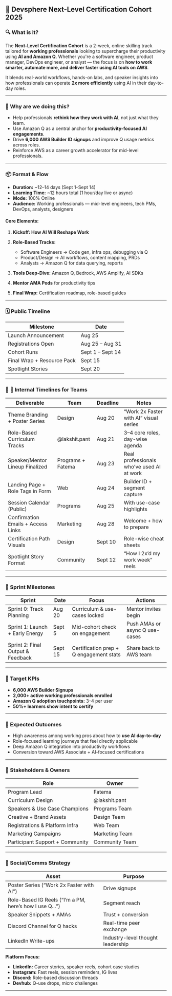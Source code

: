 ## 📌 Devsphere Next-Level Certification Cohort 2025

### 🔍 What is it?

The **Next-Level Certification Cohort** is a 2-week, online skilling track tailored for **working professionals** looking to supercharge their productivity using **AI and Amazon Q**. Whether you're a software engineer, product manager, DevOps engineer, or analyst — the focus is on **how to work smarter, automate more, and deliver faster using AI tools on AWS**.

It blends real-world workflows, hands-on labs, and speaker insights into how professionals can operate **2x more efficiently** using AI in their day-to-day roles.

---

### 🎯 Why are we doing this?

* Help professionals **rethink how they work with AI**, not just what they learn.
* Use Amazon Q as a central anchor for **productivity-focused AI engagements**.
* Drive **6,000 AWS Builder ID signups** and improve Q usage metrics across roles.
* Reinforce AWS as a career growth accelerator for mid-level professionals.

---

### 📦 Format & Flow

* **Duration:** \~12–14 days (Sept 1–Sept 14)
* **Learning Time:** \~12 hours total (1 hour/day live or async)
* **Mode:** 100% Online
* **Audience:** Working professionals — mid-level engineers, tech PMs, DevOps, analysts, designers

#### Core Elements:

1. **Kickoff: How AI Will Reshape Work**
2. **Role-Based Tracks:**

   * Software Engineers → Code gen, infra ops, debugging via Q
   * Product/Design → AI workflows, content mapping, PRDs
   * Analysts → Amazon Q for data querying, reports
3. **Tools Deep-Dive:** Amazon Q, Bedrock, AWS Amplify, AI SDKs
4. **Mentor AMA Pods** for productivity tips
5. **Final Wrap:** Certification roadmap, role-based guides

---

### 🗓️ Public Timeline

| Milestone                  | Date             |
| -------------------------- | ---------------- |
| Launch Announcement        | Aug 25           |
| Registrations Open         | Aug 25 – Aug 31  |
| Cohort Runs                | Sept 1 – Sept 14 |
| Final Wrap + Resource Pack | Sept 15          |
| Spotlight Stories          | Sept 20          |

---

### 🧩 📅 Internal Timelines for Teams

| Deliverable                        | Team              | Deadline | Notes                                     |
| ---------------------------------- | ----------------- | -------- | ----------------------------------------- |
| Theme Branding + Poster Series     | Design            | Aug 20   | “Work 2x Faster with AI” visual series    |
| Role-Based Curriculum Tracks       | @lakshit.pant     | Aug 21   | 3–4 core roles, day-wise agenda           |
| Speaker/Mentor Lineup Finalized    | Programs + Fatema | Aug 23   | Real professionals who’ve used AI at work |
| Landing Page + Role Tags in Form   | Web               | Aug 24   | Builder ID + segment capture              |
| Session Calendar (Public)          | Programs          | Aug 25   | With use-case highlights                  |
| Confirmation Emails + Access Links | Marketing         | Aug 28   | Welcome + how to prepare                  |
| Certification Path Visuals         | Design            | Sept 10  | Role-wise cheat sheets                    |
| Spotlight Story Format             | Community         | Sept 12  | “How I 2x’d my work week” reels           |

---

### 🚦 Sprint Milestones

| Sprint                            | Date    | Focus                                   | Actions                        |
| --------------------------------- | ------- | --------------------------------------- | ------------------------------ |
| Sprint 0: Track Planning          | Aug 20  | Curriculum & use-cases locked           | Mentor invites begin           |
| Sprint 1: Launch + Early Energy   | Sept 5  | Mid-cohort check on engagement          | Push AMAs or async Q use-cases |
| Sprint 2: Final Output & Feedback | Sept 15 | Certification prep + Q engagement stats | Share back to AWS team         |

---

### 🎯 Target KPIs

* **6,000 AWS Builder Signups**
* **2,000+ active working professionals enrolled**
* **Amazon Q adoption touchpoints:** 3–4 per user
* **50%+ learners show intent to certify**

---

### 🔁 Expected Outcomes

* High awareness among working pros about how to **use AI day-to-day**
* Role-focused learning journeys that feel directly applicable
* Deep Amazon Q integration into productivity workflows
* Conversion toward AWS Associate + AI-focused certifications

---

### 👥 Stakeholders & Owners

| Role                            | Owner          |
| ------------------------------- | -------------- |
| Program Lead                    | Fatema         |
| Curriculum Design               | @lakshit.pant  |
| Speakers & Use Case Champions   | Programs Team  |
| Creative + Brand Assets         | Design Team    |
| Registrations & Platform Infra  | Web Team       |
| Marketing Campaigns             | Marketing Team |
| Participant Support + Community | Community Team |

---

### 📣 Social/Comms Strategy

| Asset                                                 | Purpose                           |
| ----------------------------------------------------- | --------------------------------- |
| Poster Series (“Work 2x Faster with AI”)              | Drive signups                     |
| Role-Based IG Reels (“I’m a PM, here’s how I use Q…”) | Segment reach                     |
| Speaker Snippets + AMAs                               | Trust + conversion                |
| Discord Channel for Q hacks                           | Real-time peer exchange           |
| LinkedIn Write-ups                                    | Industry-level thought leadership |

**Platform Focus:**

* **LinkedIn:** Career stories, speaker reels, cohort case studies
* **Instagram:** Fast reels, session reminders, IG lives
* **Discord:** Role-based discussion threads
* **Devhub:** Q-use drops, micro challenges

---
